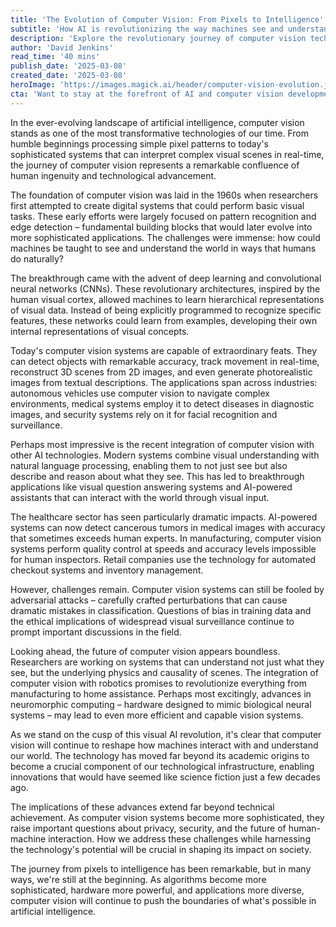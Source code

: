 ```yaml
---
title: 'The Evolution of Computer Vision: From Pixels to Intelligence'
subtitle: 'How AI is revolutionizing the way machines see and understand our world'
description: 'Explore the revolutionary journey of computer vision technology, from its basic pixel-processing origins to today's sophisticated AI systems that can interpret and understand visual information in real-time. This comprehensive analysis covers breakthrough developments in deep learning, current applications across industries, and the future prospects of this transformative technology.'
author: 'David Jenkins'
read_time: '40 mins'
publish_date: '2025-03-08'
created_date: '2025-03-08'
heroImage: 'https://images.magick.ai/header/computer-vision-evolution.jpg'
cta: 'Want to stay at the forefront of AI and computer vision developments? Follow us on LinkedIn for daily updates on breakthrough technologies and industry insights that are shaping our visual future.'
---
```


In the ever-evolving landscape of artificial intelligence, computer vision stands as one of the most transformative technologies of our time. From humble beginnings processing simple pixel patterns to today's sophisticated systems that can interpret complex visual scenes in real-time, the journey of computer vision represents a remarkable confluence of human ingenuity and technological advancement.

The foundation of computer vision was laid in the 1960s when researchers first attempted to create digital systems that could perform basic visual tasks. These early efforts were largely focused on pattern recognition and edge detection – fundamental building blocks that would later evolve into more sophisticated applications. The challenges were immense: how could machines be taught to see and understand the world in ways that humans do naturally?

The breakthrough came with the advent of deep learning and convolutional neural networks (CNNs). These revolutionary architectures, inspired by the human visual cortex, allowed machines to learn hierarchical representations of visual data. Instead of being explicitly programmed to recognize specific features, these networks could learn from examples, developing their own internal representations of visual concepts.

Today's computer vision systems are capable of extraordinary feats. They can detect objects with remarkable accuracy, track movement in real-time, reconstruct 3D scenes from 2D images, and even generate photorealistic images from textual descriptions. The applications span across industries: autonomous vehicles use computer vision to navigate complex environments, medical systems employ it to detect diseases in diagnostic images, and security systems rely on it for facial recognition and surveillance.

Perhaps most impressive is the recent integration of computer vision with other AI technologies. Modern systems combine visual understanding with natural language processing, enabling them to not just see but also describe and reason about what they see. This has led to breakthrough applications like visual question answering systems and AI-powered assistants that can interact with the world through visual input.

The healthcare sector has seen particularly dramatic impacts. AI-powered systems can now detect cancerous tumors in medical images with accuracy that sometimes exceeds human experts. In manufacturing, computer vision systems perform quality control at speeds and accuracy levels impossible for human inspectors. Retail companies use the technology for automated checkout systems and inventory management.

However, challenges remain. Computer vision systems can still be fooled by adversarial attacks – carefully crafted perturbations that can cause dramatic mistakes in classification. Questions of bias in training data and the ethical implications of widespread visual surveillance continue to prompt important discussions in the field.

Looking ahead, the future of computer vision appears boundless. Researchers are working on systems that can understand not just what they see, but the underlying physics and causality of scenes. The integration of computer vision with robotics promises to revolutionize everything from manufacturing to home assistance. Perhaps most excitingly, advances in neuromorphic computing – hardware designed to mimic biological neural systems – may lead to even more efficient and capable vision systems.

As we stand on the cusp of this visual AI revolution, it's clear that computer vision will continue to reshape how machines interact with and understand our world. The technology has moved far beyond its academic origins to become a crucial component of our technological infrastructure, enabling innovations that would have seemed like science fiction just a few decades ago.

The implications of these advances extend far beyond technical achievement. As computer vision systems become more sophisticated, they raise important questions about privacy, security, and the future of human-machine interaction. How we address these challenges while harnessing the technology's potential will be crucial in shaping its impact on society.

The journey from pixels to intelligence has been remarkable, but in many ways, we're still at the beginning. As algorithms become more sophisticated, hardware more powerful, and applications more diverse, computer vision will continue to push the boundaries of what's possible in artificial intelligence.